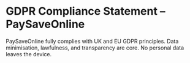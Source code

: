 # GDPR Compliance Statement – PaySaveOnline

PaySaveOnline fully complies with UK and EU GDPR principles. Data minimisation, lawfulness, and transparency are core. No personal data leaves the device.